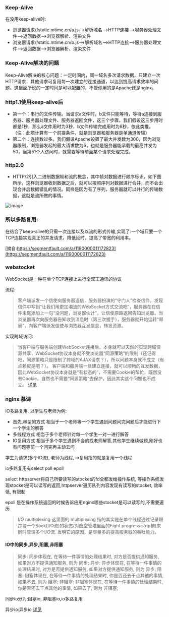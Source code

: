 ### Keep-Alive
在没用keep-alive时:

* 浏览器请求//static.mtime.cn/a.js-->解析域名-->HTTP连接-->服务器处理文件-->返回数据-->浏览器解析、渲染文件
* 浏览器请求//static.mtime.cn/b.js-->解析域名-->HTTP连接-->服务器处理文件-->返回数据-->浏览器解析、渲染文件

### Keep-Alive解决的问题
Keep-Alive解决的核心问题：一定时间内，同一域名多次请求数据，只建立一次HTTP请求，其他请求可复用每一次建立的连接通道，以达到提高请求效率的问题。这里面所说的一定时间是可以配置的，不管你用的是Apache还是nginx。

### http1.1使用keep-alive后
* 第一个：串行的文件传输。当请求a文件时，b文件只能等待，等待a连接到服务器、服务器处理文件、服务器返回文件，这三个步骤。我们假设这三步用时都是1秒，那么a文件用时为3秒，b文件传输完成用时为6秒，依此类推。（注：此项计算有一个前提条件，就是浏览器和服务器是单通道传输）
* 第二个：连接数过多。我们假设Apache设置了最大并发数为300，因为浏览器限制，浏览器发起的最大请求数为6，也就是服务器能承载的最高并发为50，当第51个人访问时，就需要等待前面某个请求处理完成。

### http2.0
* HTTP/2引入二进制数据帧和流的概念，其中帧对数据进行顺序标识，如下图所示，这样浏览器收到数据之后，就可以按照序列对数据进行合并，而不会出现合并后数据错乱的情况。同样是因为有了序列，服务器就可以并行的传输数据，这就是流所做的事情。

![image](https://segmentfault.com/img/bVUSLx?w=562&h=375)

### 所以多路复用:
在结合了keep-alive的只需一次连接以及以流的形式传输,实现了:一个域只要一个TCP连接实现真正的并发请求，降低延时，提高了带宽的利用率。

[摘自:https://segmentfault.com/a/1190000011172823](https://segmentfault.com/a/1190000011172823)

### webstocket
WebSocket是一种在单个TCP连接上进行全双工通讯的协议

流程:
> 客户端派发一个信使向服务器送信，服务器扮演的“守门人”检查信件，发现信件中写到“让我们用更加潮流的WebSocket方式交流吧”，服务器在在信件末尾添加上一句“没问题，浏览器伙计”，让信使原路返回告知浏览器。当浏览器再次向服务器告知收到消息时（第三次握手），服务器就开始运转“邮局”，向客户端派发信使与浏览器互发信息，转发资源。

实现跨域访问:
> 当客户端与服务端创建WebSocket连接后，本身就可以天然的实现跨域资源共享，WebSocket协议本身就不受浏览器“同源策略”的限制（还记得吧，同源策略只是限制了跨域的AJAX请求？），所以问题本身就不成立（有点赖皮是吧？）。
> 客户端和服务端一旦建立连接，就可以顺畅的互发数据，因此WebSocket协议本身就是“有状态的”，不需要Cookie的帮忙，既然没有Cookie，自然也不需要“同源策略”去保护，因此其实这个问题也不成立。
[详见](https://segmentfault.com/a/1190000012370451)

### nginx 慕课
IO多路复用, 以学生与老师为例:

* 首先,串型的方式 相当于一个老师等一个学生遇到问题问完问题后才能进行下一个学生的解答
* 多线程方式 相当于多个老师针对每一个学生一对一进行解答
* IO复用方式 相当于多个学生遇到不会的找老师解答,其他学生继续做题,刚好也有问题等前一个问完再主动去问

学生为请求(多个IO流), 老师为线程, io复用指的就是复用一个线程

io多路复用有select poll epoll

select httpserver将自己所要读写的stocket的fd全都发给操作系统, 等操作系统发现stocket是可以读写的返回,httpserver遍历队列内容发现有读写的stocket, 效率低, 有限制

epoll 是在操作系统返回的时候告诉应用nginx哪些stocket是可以读写的,不需要遍历
> I/O multiplexing 这里面的 multiplexing 指的其实是在单个线程通过记录跟踪每一个Sock(I/O流)的状态(对应空管塔里面的Fight progress strip槽)来同时管理多个I/O流. 发明它的原因，是尽量多的提高服务器的吞吐能力。

#### IO中的同步,异步,阻塞,非阻塞
> 同步: 同步体现在, 在等待一件事情的处理结果时, 对方是否提供通知服务, 如果对方不提供通知服务, 则为 同步;
> 异步: 异步体现在, 在等待一件事情的处理结果时, 对方是否提供通知服务, 如果对方提供通知服务, 则为 异步;
> 阻塞: 阻塞体现在, 在等待一件事情的处理结果时, 你是否还去干点其他的事情, 如果不去, 则为 阻塞;
> 非阻塞: 非阻塞体现在, 在等待一件事情的处理结果时, 你是否还去干点其他的事情, 如果去了, 则为 非阻塞;

同步io分为:阻塞io, 非阻塞io,io多路复用

异步io:异步io           [详见](https://segmentfault.com/a/1190000003063859)
